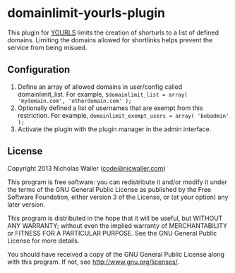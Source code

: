 domainlimit-yourls-plugin
=========================

This plugin for [YOURLS](https://github.com/YOURLS/YOURLS) limits the creation of shorturls to a list of defined domains. Limiting the domains allowed for shortlinks helps prevent the service from being misued.

Configuration
------------
1. Define an array of allowed domains in user/config called domainlimit_list. For example, `$domainlimit_list = array( 'mydomain.com', 'otherdomain.com' );`
2. Optionally defined a list of usernames that are exempt from this restriction. For example, `domainlimit_exempt_users = array( 'bobadmin' );`
3. Activate the plugin with the plugin manager in the admin interface.

License
-------
Copyright 2013 Nicholas Waller (code@nicwaller.com)

This program is free software: you can redistribute it and/or modify
it under the terms of the GNU General Public License as published by
the Free Software Foundation, either version 3 of the License, or
(at your option) any later version.

This program is distributed in the hope that it will be useful,
but WITHOUT ANY WARRANTY; without even the implied warranty of
MERCHANTABILITY or FITNESS FOR A PARTICULAR PURPOSE.  See the
GNU General Public License for more details.

You should have received a copy of the GNU General Public License
along with this program.  If not, see <http://www.gnu.org/licenses/>.
